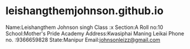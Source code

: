 # leishangthemjohnson.github.io
Name:Leishangthem Johnson singh
Class :x
Section:A
Roll no:10
School:Mother's Pride Academy
Address:Kwasiphai Maning Leikai
Phone no. :9366659828
State:Manipur
Email:johnsonleizz@gmail.com
